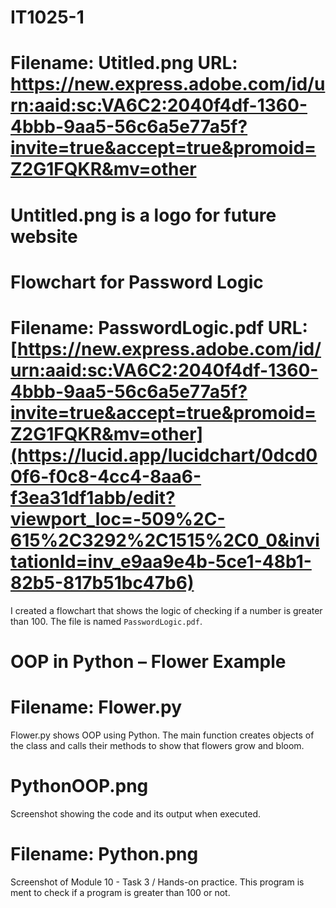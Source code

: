 # IT1025-1
# Filename: Utitled.png URL: https://new.express.adobe.com/id/urn:aaid:sc:VA6C2:2040f4df-1360-4bbb-9aa5-56c6a5e77a5f?invite=true&accept=true&promoid=Z2G1FQKR&mv=other
# Untitled.png is a logo for future website
# Flowchart for Password Logic
# Filename: PasswordLogic.pdf URL: [https://new.express.adobe.com/id/urn:aaid:sc:VA6C2:2040f4df-1360-4bbb-9aa5-56c6a5e77a5f?invite=true&accept=true&promoid=Z2G1FQKR&mv=other](https://lucid.app/lucidchart/0dcd00f6-f0c8-4cc4-8aa6-f3ea31df1abb/edit?viewport_loc=-509%2C-615%2C3292%2C1515%2C0_0&invitationId=inv_e9aa9e4b-5ce1-48b1-82b5-817b51bc47b6)
I created a flowchart that shows the logic of checking if a number is greater than 100. The file is named `PasswordLogic.pdf`.
# OOP in Python – Flower Example
# Filename: Flower.py
Flower.py shows OOP using Python. The main function creates objects of the class and calls their methods to show that flowers grow and bloom.
# PythonOOP.png
Screenshot showing the code and its output when executed. 
# Filename: Python.png
Screenshot of Module 10 - Task 3 / Hands-on practice. This program is ment to check if a program is greater than 100 or not.

